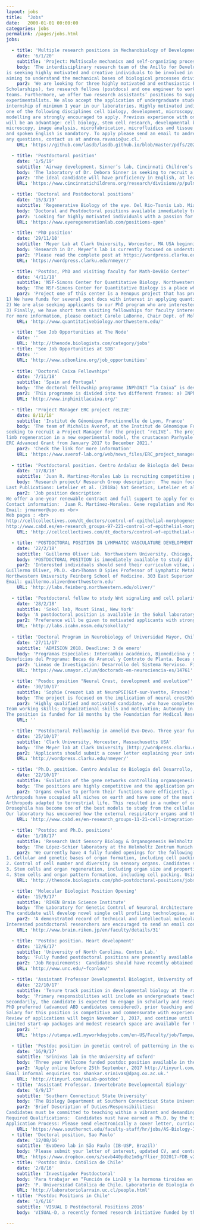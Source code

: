 ```yaml
---
layout: jobs
title:  "Jobs"
date:   2000-01-01 00:00:00
categories: jobs
permalink: /pages/jobs.html
jobs:

  - title: 'Multiple research positions in Mechanobiology of Development.'
    date: '6/1/20'
    subtitle: 'Project: Multiscale mechanics and self-organizing processes in developing systems. Leadership: Andrea Ravasio, Tim Rudge, Mauricio Cerda, Cristina Bertocchi and Miguel Concha. Institutions: Pontificia Universidad Católica de Chile and Universidad de Chile'
    body: 'The interdisciplinary research team of the Anillo for Developmental Mechanobiology (DevMech) project
is seeking highly motivated and creative individuals to be involved in an exciting interdisciplinary project
aiming to understand the mechanical bases of biological processes driving embryonic development.'
    par2: 'We are looking for three highly motivated and enthusiastic PhD students (with Conicyt or own
Scholarships), two research fellows (postdocs) and one engineer to work in strongly interconnected
teams. Furthermore, we offer two research assistants’ positions to support the scientific effort of the
experimentalists. We also accept the application of undergraduate students to conduct an exciting
internship of minimum 1 year in our laboratories. Highly motivated individual with background in either
one of the following disciplines cell biology, development, microscopy, bioengineering, mathematical
modelling are strongly encouraged to apply. Previous experience with one or more of the following topics
will be an advantage: cell biology, stem cell research, developmental biology, mechanobiology,
microscopy, image analysis, microfabrication, microfluidics and tissue engineering. A good level of written
and spoken English is mandatory. To apply please send an email to andrea.ravasio@uc.cl including a letter of interest, Curriculum Vitae and a short description of previous experience. For more information and for
any questions, contact us at andrea.ravasio@uc.cl.'
    URL: 'https://github.com/lasdb/lasdb.github.io/blob/master/pdfs/2020-Positions-Mech-biol-Devel.pdf'

  - title: 'Postdoctoral position'
    date: '1/5/19'
    subtitle: 'Airway development. Sinner’s lab, Cincinnati Children’s Hospital Medical Center, USA'
    body: 'The laboratory of Dr. Debora Sinner is seeking to recruit a highly motivated postdoctoral fellow to perform research on the molecular and cellular basis of the large airway formation. Dr. Sinner’s lab is part of the division of Neonatology and Pulmonary Biology at Cincinnati Children’s Hospital Medical Center. Dr. Sinner’s lab focuses on understanding the mechanisms that drive the normal and pathological differentiation and function of distinct cell types of the trachea and bronchi by using mouse genetics, genomics approaches, functional in vivo, in vitro studies and microscopy. We also have the unique opportunity to validate experimental findings in patient tissue samples.'
    par2: 'The ideal candidate will have proficiency in English, at least one first author publication in a reputable international journal from their Ph.D. work, be collegial, highly motivated, and independent. Candidates with research experience in molecular/cell biology, developmental biology, or mouse genetics, are encouraged to apply. Other desirable experience includes biochemistry, flow cytometry and microscopy. See full job description at CCHMC career center: RESEARCH FELLOW-106788  (https://jobs.cincinnatichildrens.org/search/jobdetails/research-fellow/18cd04d1-0121-45a8-803c-40cb9b087055). Questions, email to: Debora.sinner@cchmc.org'
    URL: 'https://www.cincinnatichildrens.org/research/divisions/p/pulmonary-bio/labs/sinner'

  - title: 'Doctoral and Postdoctoral positions'
    date: '15/3/19'
    subtitle: 'Regenerative Biology of the eye. Del Rio-Tsonis Lab. Miami Universiti, OH, USA'
    body: 'Doctoral and Postdoctoral positions available immediately to conduct research in the area of regenerative biology of the eye using classical salamander and chick embryo model organisms. The lab currently has two NIH funded projects focused on using molecular tools such as morpholino and CRISPRCas technology, as well as transcriptomics, proteomics, Chip/Seq analysis, methylome analyses, and conventional cell culture and cell biology techniques. The goal is to identify genetic and epigenetic switches required to induce retina and lens regeneration in non-competent tissues/animals.  In addition, the lab (https://www.eyeregenerationlab.com/) is part of the Center for Visual Sciences at Miami University: http://www.units.miamioh.edu/visualsciences/index.php. .'
    par2: 'Looking for highly motivated individuals with a passion for science and with appropriate experience in cell/developmental/molecular biology.  Send letter of application, curriculum vitae, brief description of research interests, and names and contact information of three references to Dr. Katia Del Rio-Tsonis by email to delriok@miamioh.edu. Screening of applications will begin immediately and will continue until positions are filled. Miami University is an EOE/AA employer'
    URL: 'https://www.eyeregenerationlab.com/positions-open'

  - title: 'PhD position'
    date: '29/11/18'
    subtitle: 'Meyer Lab at Clark University, Worcester, MA USA beginning August 2019'
    body: 'Research in Dr. Meyer’s lab is currently focused on understanding how the central nervous system develops in annelids with the goal of gaining a better understanding of how nervous systems evolved.'
    par2: 'Please read the complete post at https://wordpress.clarku.edu/nmeyer/'
    URL: 'https://wordpress.clarku.edu/nmeyer/'

  - title: 'Postdoc, PhD and visiting faculty for Math-DevBio Center'
    date: '4/11/18'
    subtitle: 'NSF-Simons Center for Quantitative Biology. Northwestern University.'
    body: 'The NSF-Simons Center for Quantitative Biology is a place where mathematical scientists and developmental biologists intensely work together on a broad range of questions arising from investigations into the biology of animal development. Our team of investigators is studying high dimensional and dynamic phenomena by using imaging, sequencing, and other technologies. Our aim is to make important new discoveries about the emergent properties of growth and development.'
    par2: 'Project one of this center is a Xenopus project that has proteomics, single cell genomics and quantitative imaging components, and is focused on neural crest origins and pluripotency.<br>
1) We have funds for several post docs with interest in applying quantitative techniques to study fundamental problems in early embryonic development.<br>
2) We are also seeking applicants to our PhD program who are interested in using quantitative approaches to study embryonic development.<br>
3) Finally, we have short term visiting fellowships for faculty interested in coming to interact with center faculty for a few weeks or a few months.<br>
For more information, please contact Carole LaBonne, Chair Dept. of Molecular Biosciences, NU (clabonne@northwestern.edu) and explore the center web site: http://www.quantitativebiology.northwestern.edu'
    URL: 'http://www.quantitativebiology.northwestern.edu/'

  - title: 'See Job Opportunities at The Node'
    date: ''
    URL: 'http://thenode.biologists.com/category/jobs'
  - title: 'See Job Opportunities at SDB'
    date: ''
    URL: 'http://www.sdbonline.org/job_opportunities'
    
  - title: 'Doctoral Caixa Fellowships'
    date: '7/11/18'
    subtitle: 'Spain and Portugal'
    body: 'The doctoral fellowship programme INPhINIT “la Caixa” is devoted to attracting talented Early-Stage Researchers—of any nationality—who wish to pursue doctoral studies in Spanish or Portuguese territory.  http://www.inphinitlacaixa.org/'
    par2: 'This programme is divided into two different frames: a) INPhINIT-Incoming: deadline 6/2/2019, and b) INPhINIT-Retaining:deadline 27/2/2019'
    URL: 'http://www.inphinitlacaixa.org/'

  - title: 'Project Manager ERC project reLIVE'
    date: 8/11/18'
    subtitle: 'Institut de Génomique Fonctionnelle de Lyon, France'
    body: 'The team of Michalis Averof, at the Institut de Génomique Fonctionnelle de Lyon (IGFL) in France, is
seeking to recruit a Project Manager for the project ‘reLIVE’. The project investigates the mechanisms of
limb regeneration in a new experimental model, the crustacean Parhyale hawaiensis. It is funded by an
ERC Advanced Grant from January 2017 to December 2021.'
    par2: 'Check the link for more information'
    URL: 'https://www.averof-lab.org/web/news_files/ERC_project_manager_Nov2018.pdf?fbclid=IwAR09TAGDhdNn7TJZGSZxsACqIlklnKWPqmNeYWZbXd9MLQeyl-gzD_3VzI0'
    
  - title: 'Postdoctoral position. Centro Andaluz de Biología del Desarrollo (CABD), Seville.'
    date: '17/8/18'
    subtitle: 'Juan R. Martinez-Morales Lab is recruiting competitive postdoctoral researchers to participate in an interdisciplinary project on comparative tissue morphogenesis.'
    body: 'Research project/ Research Group description:  The main focus of our laboratory is to study cellular and molecular mechanisms involved in the morphogenesis of the vertebrate eye. Using the teleost models zebrafish and medaka, we investigate the machinery driving the folding of the retinal neuroepithelium. Optic cup morphogenesis is an atypical model for epithelial morphogenesis for, in contrast to well-known apical constrictions, it involves the folding of the tissue towards its basal surface. Although it is generally accepted that optic cup formation follows a tissue-intrinsic program in vertebrates, several mechanisms have been postulated (basal constriction, rim involution) and some important differences in cell behaviour have been reported among species. Many important questions still remain open. Which is the relative contribution of each mechanism to the folding of the optic cup? Do they act in a cooperative manner? Do they have the same regulatory weight in different species? To answer these questions, we aim to integrate genetic information, imaging analysis of cell shape changes, and tensional forces distribution into coherent computational models able to predict the key morphogenetic rules that shape the entire organ. We plan to extend our observations to mammalian tissue, by examining cell shape changes and tensions in 3D retinal organoids developed in vitro. A key aspect of the project is to understand how classical signalling events, which have proved to be essential for the proper patterning of the organ, act in coordination with tensional forces. This highly interdisciplinary approach, combining genetics, imaging, biophysics and computational modelling should yield information relevant not only to understand optic cup formation, but also to deduce general self-organization principles of the living matter. <br>
Last Publications: Letelier et al. (2018a) Nat Genetics, Letelier et al (2018b) PNAS, Nicolás-Pérez et al (2016). eLife;  Gago-Rodrigues et al (2015). Nat Comm ; Tena et al (2014)  Genome Research; Bogdanovic et al (2012). Developmental Cell. 23 (4). For a full list: https://www.ncbi.nlm.nih.gov/pubmed/?term=Martinez-morales+JR'
    par2: 'Job position description: 
We offer a one-year renewable contract and full support to apply for external funding. Given the interdisciplinary character of the project above described, we are seeking talented and highly motivated postdoctoral researchers with a background either in Developmental Biology or in Biophysics. Previous experience with teleost models will be well received. The candidates should have good communication skills, critical for ensuring the success of the team effort. We offer an adequate environment to mature scientifically and eventually to become independent scientists. The CABD is thematically focused on the topic of Cellular and Developmental Biology, and is well equipped in terms of infrastructure, particularly for imaging analyses. Our research unit, the department of Gene Regulation and Morphogenesis was recently awarded with the María de Maeztu distinction of excellence. A series of external seminars by prominent Spanish and international speakers are organized on a weekly basis. In addition, a biweekly series of seminars allow PhD students and postdoctorals to present their work. English is the official language in the CABD as well as in our internal seminars, as international researchers are frequent visitors/members in our group. <br>
Contact information:  Juan R. Martínez-Morales. Gene regulation and Morphogenesis Department CABD. (CSIC/UPO). Seville, Spain.
Email: jrmarmor@upo.es <br>
Web pages : <br>
http://cellcollectives.com/dt_doctors/control-of-epithelial-morphogenesis-in-vertebrates/ <br>
http://www.cabd.es/en-research_groups-97-221-control-of-epithelial-morphogenesis-in-vertebrates-summary.html'
    URL: 'http://cellcollectives.com/dt_doctors/control-of-epithelial-morphogenesis-in-vertebrates'

  - title: 'POSTDOCTORAL POSITION IN LYMPHATIC VASCULATURE DEVELOPMENT'
    date: '22/2/18'
    subtitle: 'Guillermo Oliver Lab. Northwestern University. Chicago, IL, USA'
    body: 'POSTDOCTORAL POSITION is immediately available to study different aspects of lymphatic vasculature development using a variety of available mouse models. Highly motivated individuals who recently obtained a PhD. or MD degree and have a strong background in mammalian vascular, molecular and developmental biology are encouraged to apply.'
    par2: 'Interested individuals should send their curriculum vitae, a brief description of their research interests, and the names of three references to:
Guillermo Oliver, Ph.D. <br>Thomas D Spies Professor of Lymphatic Metabolism. Director Center for Vascular and Developmental Biology
Northwestern University Feinberg School of Medicine. 303 East Superior Street,10-107. Chicago, Illinois 60611 <br>
Email: guillermo.oliver@northwestern.edu'
    URL: 'http://labs.feinberg.northwestern.edu/oliver/'

  - title: 'Postdoctoral fellow to study Wnt signaling and cell polarity'
    date: '28/2/18'
    subtitle: 'Sokol lab, Mount Sinai, New York'
    body: 'A postdoctoral position is available in the Sokol laboratory in the Department of Cell, Developmental and Regenerative Biology, Icahn School of Medicine at Mount Sinai, New York.  Our group uses live imaging, genome editing and proximity biotinylation approaches to assess cell signaling and lineage decisions during gastrulation and neural development.  We also interested in the roles of the centrosome and cilia in epithelial cell polarity and asymmetric cell divisions in Xenopus, zebrafish and mammalian progenitor cells. See the description of our interests at (http://labs.icahn.mssm.edu/sokollab/ or http://icahn.mssm.edu/profiles/sergei-y-sokol)'
    par2: 'Preference will be given to motivated applicants with strong background in cell biology, bioinformatics and biochemistry, who published a first-author paper as a result of their graduate work.  Interested candidates may send their CV, list of publications and three references to Dr. Sergei Sokol  (sergei.sokol@mssm.edu)'
    URL: 'http://labs.icahn.mssm.edu/sokollab/'
    
  - title: 'Doctoral Program in Neurobiology of Universidad Mayor, Chile'
    date: '27/11/17'
    subtitle: 'ADMISION 2018. Deadline: 3 de enero'
    body: 'Programas Especiales: Intercambio académico, Biomedicina y Salud, Transferencia tecnológica. Herramientas bioinformáticas. Uso de animales transgénicos.
Beneficios del Programa: Becas de Arancel y Contrato de Planta. Becas de apoyo pasantías externas.'
    par2: 'Lineas de Investigación: Desarrollo del Sistema Nervioso. Fisiología del Sistema Nervioso y Periférico. Enfermedades Neuro degenerativas. Fisiología del sistema nervioso en modelos animales. Mecanismos celulares y moleculares. Desarrollo de terapia génica y farmacológicas. Neurobiología traslacional y Neuroinmunología. Análisis masivo de datos (genómica, proteómica, metabolómica). Aspectos moleculares del envejecimiento. Metabolismo neuronal.'
    URL: 'https://www.umayor.cl/um/doctorado-en-neurociencia-es/14761'

  - title: 'Posdoc position "Neural Crest, development and evolution"'
    date: '30/10/17'
    subtitle: 'Sophie Creuzet Lab at NeuroPSI(Gif-sur-Yvette, France)'
    body: 'The project is focused on the implication of neural crest9derived meninges in brain homeostasis. It aims at understanding how the cephalic neural crest (CNC), a multipotent structure, which provides the developing forebrain with meninges and a functional microvasculature, exerts a deterministic role in the biology and physiology of choroid plexus, and regulates the production of cerebro9spinal fluid. More specifically, our project aims at understanding how the dysfunctions of CNC cells, and the meninges they form, could affect the development of the intracerebral vascular network and eventually cause neurodevelopmental defects.'
    par2: 'Highly qualified and motivated candidate, who have completed a PhD in Developmental Biology or in Neurosciences, and with the following research skills are encouraged to apply: strong background in molecular and cellular developmental biology; good knowledge in neurobiology of cognitive functions  experience in microsurgical manipulations of embryonic tissues, cell cultures ; immunocyto and histochemistry; imaging (acquisition and treatment) ; English (written and spoken)
Team working skills; Organizational skills and motivation; Autonomy in project management
The position is funded for 18 months by the Foundation for Medical Research (FRM); expected starting in January 2018. Applications will be considered until mid November 2017 if the position is not yet filled. Please send a CV, three references, and a motivation letter to: sophie.creuzet@inaf.cnrs-gif.fr'
    URL: ''

  - title: 'Postdoctoral Fellowship in annelid Evo-Devo. Three year funding'
    date: '25/10/17'
    subtitle: 'Clark University, Worcester, Massachusetts USA'
    body: 'The Meyer lab at Clark University (http://wordpress.clarku.edu/nmeyer/) seeks a postdoctoral research fellow to investigate the molecular control of neural fate specification in annelids. Successful candidates will have expertise in developmental biology, evo-devo, and molecular biology. Experience working with marine organisms, microinjection, CRISPR/Cas9, transcriptomic data, and/or statistical analyses also is desirable but not required. Additionally, the Meyer lab is interested in candidates who can contribute to diversity of the academic community through development of outreach programs for the local community or that have experience in mentoring students from historically underrepresented communities.'
    par2: 'Applicants should submit a cover letter explaining your interest in the position and qualifications, a curriculum vitae, a statement of research interests, two key publications, and contact information for three references in one electronic file by email to Dr. Néva Meyer (nmeyer@clarku.edu). Further information is available by contacting Dr. Meyer by email or phone (508-793-7476). Review of applications will begin immediately and will continue until the position is filled, but candidates able to start on or before January 15, 2018 will be given preference. This is a three-year position with the possibility of extension pending funding.'
    URL: 'http://wordpress.clarku.edu/nmeyer/'

  - title: 'Ph.D. position. Centro Andaluz de Biología del Desarrollo, Spain'
    date: '22/10/17'
    subtitle: 'Evolution of the gene networks controlling organogenesis'
    body: 'The positions are highly competitive and the application process has two phases. In the first round the students should apply to the program, and in the second, those selected will be allowed to chose lab, one being offered by Gene regulation and morphogenesis lab, James Castelli-Gair Hombría PI. Email enquiries to: jcashom@upo.es. See also: https://obrasociallacaixa.org/el/educacion-becas/becas-de-posgrado/inphinit/programme-description and http://www.cabd.es/en-research_groups-11-21-cell-integration-of-diverse-genetic-inputs-during-the-morphogenesis-of-complex-organs-summary.html'
    par2: 'Organs evolve to perform their functions more efficiently, allowing organisms to adapt to changing environments and to explore new niches. Despite the acceptance of these premises, there are no models to analyse how these adaptations happened. Taking advantage of the deep knowledge our laboratory has on the cellular and molecular processes controlling the organogenesis of the endocrine glands and the respiratory organs of Drosophila, we will study how organogenesis evolved in related species. For this purpose we will analyse species with defined organ differences and study how the differential regulation of genes controlling Drosophila organogenesis has varied between species to give rise to new shapes and organ associations while maintaining the basic function. We will take advantage of advances in genome sequencing and novel genetic tools like Crispr that allow probing the function of homologous genes in non model organisms.
Arthropods have occupied all niches on earth and have some of the most successful groups. This has been achieved through the development of segment specific organs that specialized as different species occupied novel environments, as exemplified by the four times aquatic
Arthropods adapted to terrestrial life. This resulted in a number of organs that, evolving from preexisting ones, have adapted their organogenetic networks to perform their function in different environments.
Drosophila has become one of the best models to study from the cellular and molecular point of view how organogenesis unfolds and this is the ideal starting point to understand how related species may have modified pre-existing organogenetic gene networks for adaptation.
Our laboratory has uncovered how the external respiratory organs and the main endocrine organs develop. We propose to use comparative organogenesis of these organs to analyse how organ evolution occurred through medium and large evolutionary distances.'
    URL: 'http://www.cabd.es/en-research_groups-11-21-cell-integration-of-diverse-genetic-inputs-during-the-morphogenesis-of-complex-organs-summary.html'

  - title: 'Postdoc and Ph.D. positions'
    date: '1/10/17'
    subtitle: 'Research Unit Sensory Biology & Organogenesis Helmholtz Zentrum München'
    body: 'The López-Schier laboratory at the Helmholtz Zentrum Munich in Germany is seeking creative and highly motivated PhD students or postdoctoral scholars to work within our group.'
    par2: 'We currently have 4 fully funded openings for the following projects:
1. Cellular and genetic bases of organ formation, including cell packing and tissue remodelling. We single-cell transcriptional profiling, genome engineering using CRISPR/Cas9 and quantitative live imaging data using light-sheet microscopy. Preference will be given to candidates with theoretical or practical knowledge in cell biology or biophysics.
2. Control of cell number and diversity in sensory organs. Candidates should have a strong theoretical background in cell biology, and a good command of computer programming.
3. Stem cells and organ regeneration, including organ size and proportions. We use state of the art optical imaging, optogenetics and genome engineering to unravel what triggers the regenerative response after tissue injury. This project is ideal for a candidate with studies in biology, informatics, or with experience in computer programming.
4. Stem cells and organ pattern formation, including cell packing. Using high-resolution cellular tracking and machine learning, we attempt to understand how cells self-organize during organ repair and to predict cellular behavior. This project is ideal for a candidate with studies in informatics, mathematics, or experience in machine learning.'
    URL: 'http://thenode.biologists.com/phd-postdoctoral-positions/jobs/'

  - title: 'Molecular Biologist Position Opening'
    date: '15/9/17'
    subtitle: 'RIKEN Brain Science Institute'
    body: 'The Laboratory for Genetic Control of Neuronal Architecture (Moore; RIKEN Brain Science Institute, Tokyo, Japan) is recruiting a skilled molecular biologist.
The candidate will develop novel single cell profiling technologies, and apply them to study neuronal development. Additional neuronal development studies will also be carried out. The single cell profiling technology development part of this project will be carried out in close collaboration with the Genomics Miniaturization Technology Unit (Plessy; RIKEN Center for Life Science Technologies, Yokohama, Japan).'
    par2: 'A demonstrated record of technical and intellectual molecular biology excellence is the primary criterion for this position. The candidate is expected to play a leading role in a collaborative team, and a proven ability to function effectively in a team will be also considered in the selection process.
Interested postdoctoral researchers are encouraged to send an email containing 1) a curriculum vitae including publications and names of three references, 2) a short description of skills and experience to Adrian Moore (adrianm@brain.riken.jp). Working level English is required. Japanese language skills are not a requirement.'
    URL: 'http://www.brain.riken.jp/en/faculty/details/31'

  - title: 'Postdoc position. Heart development'
    date: '12/6/17'
    subtitle: 'University of North Carolina. Conton Lab.'
    body: 'Fully funded postdoctoral positions are presently available in the Conlon Lab whose studies focus on identifying the molecular networks that are essential for early heart development and how alterations in these networks lead to congenital heart disease. For these studies, we use a highly integrated approach that incorporates developmental, genetic, proteomic, biochemical and molecular based studies in mouse, Xenopus and stem cells. Recent advances and projects of interest in the Conlon lab include studies that define the cellular and molecular events that lead to cardiac septation, those that explore cardiac interaction networks as determinants of transcriptional specificity, the mechanism and function of cardiac transcriptional repression networks and, the regulatory networks of cardiac morphogenesis.'
    par2: 'Job Requirements:  Candidates should have recently obtained or be about to obtain a Ph.D. or M.D. in a field of biological science and should have a strong publication record. Outstanding and highly motivated candidates should apply by email to Dr. Frank L. Conlon and include a CV/resume, three references and description of your specific interest in our research programs.'
    URL: 'http://www.unc.edu/~fconlon/'

  - title: 'Assistant Professor Developmental Biologist, University of Tampa, Florida, USA'
    date: '22/10/17'
    subtitle: 'Tenure track position in developmental biology at the rank of Assistant Professor starting in August 2018'
    body: 'Primary responsibilities will include an undergraduate teaching load of 12 contact hours per semester.  The candidate is expected to teach introductory biology for majors, an upper division course in developmental biology, and other courses as needed.  
Secondarily, the candidate is expected to engage in scholarly and research activity that involves undergraduates, advise students, and provide service to the department, college, university and broader community. Research activities must yield peer-reviewed publications.
PhD preferred (advanced ABD candidates considered), prior teaching and research experience with undergraduates is desirable.
Salary for this position is competitive and commensurate with experience.
Review of applications will begin November 1, 2017, and continue until the position is filled.
Limited start-up packages and modest research space are available for tenure-track positions.'
    par2: ''
    URL: 'https://utampa.wd1.myworkdayjobs.com/en-US/Faculty/job/Tampa/Assistant-Professor-of-Biology--Developmental-Biologist-_R0001530'

  - title: 'Postdoc position in genetic control of patterning in the early mammalian embryo'
    date: '16/9/17'
    subtitle: 'Srinivas lab in the University of Oxford'
    body: 'Three year Wellcome funded postdoc position available in the Srinivas lab in the University of Oxford, to investigate patterning in the early post-implantation mouse embryo. We are looking for someone who is enthusiastic about using multi-disciplinary approaches including fluorescent reporters, advanced imaging and single cell sequencing to study the molecular mechanisms controlling early embryonic patterning.'
    par2: 'Apply online before 25th September, 2017 http://tinyurl.com/ssLab-postdoc
Email informal enquiries to: shankar.srinivas@dpag.ox.ac.uk.'
    URL: 'http://tinyurl.com/ssLab-postdoc'
  - title: 'Assistant Professor. Invertebrate Developmental Biology'
    date: '6/9/17'
    subtitle: 'Southern Connecticut State University'
    body: 'The Biology Department at Southern Connecticut State University invites applicants for a full-time, tenure-track position in Invertebrate Developmental Biology at the Assistant Professor level.  We seek candidates that will offer general biology courses for non-majors and majors and courses in developmental biology for undergraduate and graduate students, as well as courses that support the B.S. program in Biotechnology.  The Biology Department offers the B.S. and B.A. degrees in Biology, the B.S. degree in Biology with teacher-certification (7-12), the B.S. degree in Biotechnology, the M.S. in Biology, and a post-baccalaureate program for initial teacher certification.  Please see our website at http://www.southernct.edu/biology for more information.'
    par2: 'Brief Description of Duties/Responsibilities:
Candidates must be committed to teaching within a vibrant and demanding public liberal arts and sciences environment.  Tenure-track faculty at SCSU are expected to conduct research/creative activity in their area of expertise.  Creative activities include mentoring student research leading to publication of theses, publishing articles in academic and professional journals, seeking funding in support of research and teaching needs, and contributing to workshops and conferences. <br>
Required Qualifications:  Candidates must have earned a Ph.D. by the time of appointment in developmental biology or a related field and possess experience teaching at the university level. <br>
Application Process: Please send electronically a cover letter, curriculum vitae, statement of research interests and plans, statement of teaching philosophy and interests, three letters of recommendation, representative reprints, teaching evaluations, and any other evidence of teaching effectiveness to:  Biology Search Committee Chair at BIOsearch1@southernct.edu.  Please include your personal contact information along with a work address on your CV.  In order for your application to be given full consideration, all materials must be received by Monday, October 16, 2017.  The position will remain open until filled.'
    URL: 'https://www.southernct.edu/faculty-staff/hr/jobs/AS-Biology-Invertebrate-Developmental-Biologist-Assistant-Professor.html'
  - title: 'Doctoral position, Sao Paulo'
    date: '12/08/16'
    subtitle: 'EvoDevo lab in São Paulo (IB-USP, Brazil)'
    body: 'Please submit your letter of interest, updated CV, and contact information of three references to Federico Brown (fdbrown@usp.br) http://zoologia.ib.usp.br/evodevo2/'
    URL: 'https://www.dropbox.com/s/sevb440pdbz1m9g/flier_DD2017-FDB_v2.pdf?dl=0'
  - title: 'Postdoc Univ. Católica de Chile'
    date: '2/8/16'
    subtitle: 'Investigador Postdoctoral'
    body: 'Para trabajar en “Función de Lin28 y la hormona tiroidea en el desarrollo perinatal de ratón”. Los interesados dirigir CURRICULUM VITAE y PUBLICACIONES a: Juan Larraín jlarrain@bio.puc.cl'
    par2: 'P. Universidad Católica de Chile. Laboratorio de Biología del Desarrollo y Regeneración. Facultad de Ciencias Biológicas'
    URL: 'http://laboratoriolarrain.uc.cl/people.html'
  - title: 'Postdoc Positions in Chile'
    date: '1/6/16'
    subtitle: 'VISUAL D Postdoctoral Positions 2016'
    body: 'VISUAL-D, a recently formed research initiative funded by the Chilean government for the visualisation and manipulation of signal and forces in developing tissues, is seeking proactive candidates with experience in developmental biology and/or morphogenesis, ideally (but not required) in zebrafish, willing to create new projects that associate developmental biology/morphogenesis with mathematics/computing/physics in a trans disciplinary scientific environment. Applicants must be about to finish or have a Ph.D. (awarded within the last 4 years) and a demonstrated track record of publications. To apply, applicants should send a full CV and a short statement of research interests to Prof. Miguel Concha (mconcha@med.uchile.cl) by July 1st 2016.For more information, please download the pdf file (https://www.dropbox.com/s/az4m2x7lubg2r0g/Postdoc%20anouncement_VisualD%2016May2016.pdf?dl=0)'

---
```

